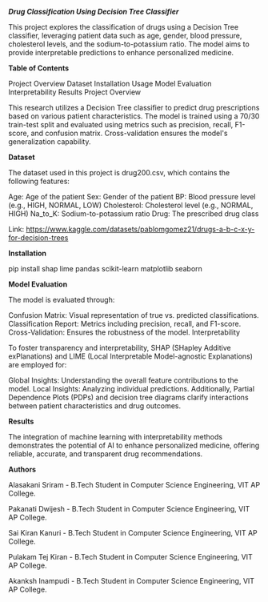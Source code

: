 ***Drug Classification Using Decision Tree Classifier***

This project explores the classification of drugs using a Decision Tree classifier, leveraging patient data such as age, gender, blood pressure, cholesterol levels, and the sodium-to-potassium ratio. The model aims to provide interpretable predictions to enhance personalized medicine.

**Table of Contents**

Project Overview
Dataset
Installation
Usage
Model Evaluation
Interpretability
Results
Project Overview

This research utilizes a Decision Tree classifier to predict drug prescriptions based on various patient characteristics. The model is trained using a 70/30 train-test split and evaluated using metrics such as precision, recall, F1-score, and confusion matrix. Cross-validation ensures the model's generalization capability.

**Dataset**

The dataset used in this project is drug200.csv, which contains the following features:

Age: Age of the patient
Sex: Gender of the patient
BP: Blood pressure level (e.g., HIGH, NORMAL, LOW)
Cholesterol: Cholesterol level (e.g., NORMAL, HIGH)
Na_to_K: Sodium-to-potassium ratio
Drug: The prescribed drug class

Link:
https://www.kaggle.com/datasets/pablomgomez21/drugs-a-b-c-x-y-for-decision-trees

**Installation**

pip install shap lime pandas scikit-learn matplotlib seaborn

**Model Evaluation**

The model is evaluated through:

Confusion Matrix: Visual representation of true vs. predicted classifications.
Classification Report: Metrics including precision, recall, and F1-score.
Cross-Validation: Ensures the robustness of the model.
Interpretability

To foster transparency and interpretability, SHAP (SHapley Additive exPlanations) and LIME (Local Interpretable Model-agnostic Explanations) are employed for:

Global Insights: Understanding the overall feature contributions to the model.
Local Insights: Analyzing individual predictions.
Additionally, Partial Dependence Plots (PDPs) and decision tree diagrams clarify interactions between patient characteristics and drug outcomes.

**Results**

The integration of machine learning with interpretability methods demonstrates the potential of AI to enhance personalized medicine, offering reliable, accurate, and transparent drug recommendations.

**Authors**

Alasakani Sriram  - B.Tech Student in Computer Science Engineering, VIT AP College. 

Pakanati Dwijesh  - B.Tech Student in Computer Science Engineering, VIT AP College.

Sai Kiran Kanuri  - B.Tech Student in Computer Science Engineering, VIT AP College.

Pulakam Tej Kiran - B.Tech Student in Computer Science Engineering, VIT AP College.

Akanksh Inampudi  - B.Tech Student in Computer Science Engineering, VIT AP College.
